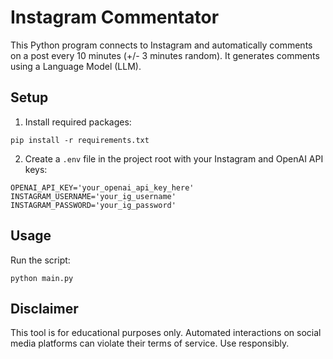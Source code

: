 # Instagram Commentator

This Python program connects to Instagram and automatically comments on a post every 10 minutes (+/- 3 minutes random). It generates comments using a Language Model (LLM).

## Setup

1. Install required packages:

`pip install -r requirements.txt`

2. Create a `.env` file in the project root with your Instagram and OpenAI API keys:
```
OPENAI_API_KEY='your_openai_api_key_here'
INSTAGRAM_USERNAME='your_ig_username'
INSTAGRAM_PASSWORD='your_ig_password'
```
## Usage

Run the script:

`python main.py`

## Disclaimer

This tool is for educational purposes only. Automated interactions on social media platforms can violate their terms of service. Use responsibly.
